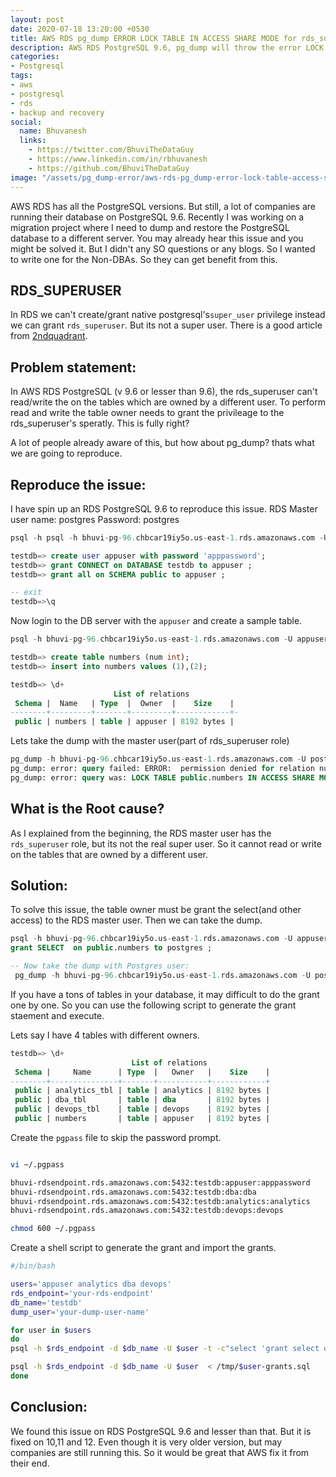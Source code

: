 ```yaml
---
layout: post
date: 2020-07-18 13:20:00 +0530
title: AWS RDS pg_dump ERROR LOCK TABLE IN ACCESS SHARE MODE for rds_superuser
description: AWS RDS PostgreSQL 9.6, pg_dump will throw the error LOCK TABLE IN ACCESS SHARE MODE even for RDS master user or rds_superuser. Here we explain how to solve this issue.
categories:
- Postgresql
tags:
- aws
- postgresql
- rds
- backup and recovery
social:
  name: Bhuvanesh
  links:
    - https://twitter.com/BhuviTheDataGuy
    - https://www.linkedin.com/in/rbhuvanesh
    - https://github.com/BhuviTheDataGuy
image: "/assets/pg_dump-error/aws-rds-pg_dump-error-lock-table-access-share-mode.jpg"
---
```

AWS RDS has all the PostgreSQL versions. But still, a lot of companies are running their database on PostgreSQL 9.6. Recently I was working on a migration project where I need to dump and restore the PostgreSQL database to a different server. You may already hear this issue and you might be solved it. But I didn't any SO questions or any blogs. So I wanted to write one for the Non-DBAs. So they can get benefit from this. 

## RDS_SUPERUSER

In RDS we can't create/grant native postgresql's`super_user` privilege instead we can grant `rds_superuser`. But its not a super user. There is a good article from [2ndquadrant](https://www.2ndquadrant.com/en/blog/the-rds_superuser-role-isnt-that-super/). 

## Problem statement:

In AWS RDS PostgreSQL (v 9.6 or lesser than 9.6), the rds_superuser can't read/write the on the tables which are owned by a different user. To perform read and write the table owner needs to grant the privileage to the rds_superuser's speratly. This is fully right? 

A lot of people already aware of this, but how about pg_dump? thats what we are going to reproduce.

## Reproduce the issue:

I have spin up an RDS PostgreSQL 9.6 to reproduce this issue.
RDS Master user name: postgres
Password: postgres

```sql
psql -h psql -h bhuvi-pg-96.chbcar19iy5o.us-east-1.rds.amazonaws.com -U postgres -d testdb

testdb=> create user appuser with password 'apppassword';
testdb=> grant CONNECT on DATABASE testdb to appuser ;
testdb=> grant all on SCHEMA public to appuser ;

-- exit
testdb=>\q 
```
Now login to the DB server with the `appuser` and create a sample table.
```sql
psql -h bhuvi-pg-96.chbcar19iy5o.us-east-1.rds.amazonaws.com -U appuser -d testdb

testdb=> create table numbers (num int);
testdb=> insert into numbers values (1),(2);

testdb=> \d+
                       List of relations
 Schema |  Name   | Type  |  Owner  |    Size    | 
--------+---------+-------+---------+------------+-
 public | numbers | table | appuser | 8192 bytes |
```
Lets take the dump with the master user(part of rds_superuser role)
```sql
pg_dump -h bhuvi-pg-96.chbcar19iy5o.us-east-1.rds.amazonaws.com -U postgres -d testdb > dump.sql
pg_dump: error: query failed: ERROR:  permission denied for relation numbers
pg_dump: error: query was: LOCK TABLE public.numbers IN ACCESS SHARE MODE
```
## What is the Root cause?

As I explained from the beginning, the RDS master user has the `rds_superuser` role, but its not the real super user. So it cannot read or write on the tables that are owned by a different user. 

## Solution: 

To solve this issue, the table owner must be grant the select(and other access) to the RDS master user. Then we can take the dump.

```sql
psql -h bhuvi-pg-96.chbcar19iy5o.us-east-1.rds.amazonaws.com -U appuser -d testdb
grant SELECT  on public.numbers to postgres ;

-- Now take the dump with Postgres user:
 pg_dump -h bhuvi-pg-96.chbcar19iy5o.us-east-1.rds.amazonaws.com -U postgres -d testdb > dump.sql
```
If you have a tons of tables in your database, it may difficult to do the grant one by one. So you can use the following script to generate the grant staement and execute.

Lets say I have 4 tables with different owners.

```sql
testdb=> \d+
                           List of relations
 Schema |     Name      | Type  |   Owner   |    Size    |
--------+---------------+-------+-----------+------------+
 public | analytics_tbl | table | analytics | 8192 bytes |
 public | dba_tbl       | table | dba       | 8192 bytes |
 public | devops_tbl    | table | devops    | 8192 bytes |
 public | numbers       | table | appuser   | 8192 bytes |
```
Create the `pgpass` file to skip the password prompt.
```bash

vi ~/.pgpass

bhuvi-rdsendpoint.rds.amazonaws.com:5432:testdb:appuser:apppassword
bhuvi-rdsendpoint.rds.amazonaws.com:5432:testdb:dba:dba
bhuvi-rdsendpoint.rds.amazonaws.com:5432:testdb:analytics:analytics
bhuvi-rdsendpoint.rds.amazonaws.com:5432:testdb:devops:devops

chmod 600 ~/.pgpass
```
Create a shell script to generate the grant and import the grants.
```bash
#/bin/bash

users='appuser analytics dba devops'
rds_endpoint='your-rds-endpoint'
db_name='testdb'
dump_user='your-dump-user-name'

for user in $users
do
psql -h $rds_endpoint -d $db_name -U $user -t -c"select 'grant select on '||schemaname||'.'||tablename||' to $dump_user' from pg_tables where tableowner=current_user;" > /tmp/$user-grants.sql

psql -h $rds_endpoint -d $db_name -U $user  < /tmp/$user-grants.sql
done
```


## Conclusion:

We found this issue on RDS PostgreSQL 9.6 and lesser than that. But it is fixed on 10,11 and 12. Even though it is very older version, but may companies are still running this. So it would be great that AWS fix it from their end.